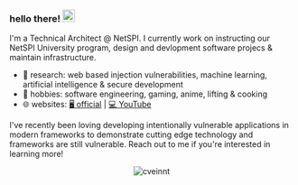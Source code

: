 ### hello there! <img src="https://media.giphy.com/media/hvRJCLFzcasrR4ia7z/giphy.gif" width="22">

I'm a Technical Architect @ NetSPI. I currently work on instructing our NetSPI University program, design and devlopment software projecs & maintain infrastructure.

- 🔭 research: web based injection vulnerabilities, machine learning, artificial intelligence & secure development
- 🌱 hobbies: software engineering, gaming, anime, lifting & cooking
- 🌐 websites: [🖥️ official](https://jscheetz.dev) | [💻 YouTube](https://youtube.com/@findingUrPasswd)

I've recently been loving developing intentionally vulnerable applications in modern frameworks to demonstrate cutting edge technology and frameworks are still vulnerable. Reach out to me if you're interested in learning more!

<p align="center"> <img src="https://github-readme-stats.vercel.app/api?username=jakescheetz&count_private=false&show_icons=true&hide_border=true&theme=tokyonight" alt="cveinnt" />
